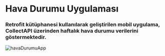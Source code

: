 <h1>Hava Durumu Uygulaması</h1>

<h3>
  Retrofit kütüphanesi kullanılarak geliştirilen mobil uygulama, CollectAPI üzerinden haftalık hava durumu verilerini göstermektedir.
</h3>


![havaDurumuApp](https://github.com/alibeysulen00/WeatherApp/assets/64737567/98a373f8-dc5a-4265-910d-2f786000400d)
